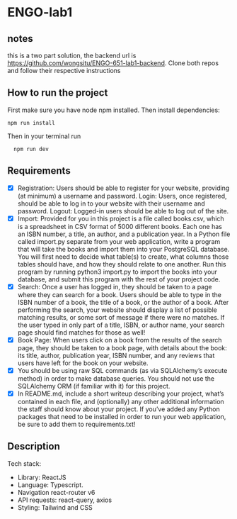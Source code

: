 # ENGO-lab1

## notes

this is a two part solution, the backend url is https://github.com/wongsitu/ENGO-651-lab1-backend. Clone both repos and follow their respective instructions

## How to run the project

First make sure you have node npm installed. Then install dependencies:

```terminal
npm run install
```

Then in your terminal run

```terminal
  npm run dev
```

## Requirements

- [x] Registration: Users should be able to register for your website, providing (at minimum) a username and password.
      Login: Users, once registered, should be able to log in to your website with their username and password.
      Logout: Logged-in users should be able to log out of the site.
- [x] Import: Provided for you in this project is a file called books.csv, which is a spreadsheet in CSV format of 5000 different books. Each one has an ISBN number, a title, an author, and a publication year. In a Python file called import.py separate from your web application, write a program that will take the books and import them into your PostgreSQL database. You will first need to decide what table(s) to create, what columns those tables should have, and how they should relate to one another. Run this program by running python3 import.py to import the books into your database, and submit this program with the rest of your project code.
- [x] Search: Once a user has logged in, they should be taken to a page where they can search for a book. Users should be able to type in the ISBN number of a book, the title of a book, or the author of a book. After performing the search, your website should display a list of possible matching results, or some sort of message if there were no matches. If the user typed in only part of a title, ISBN, or author name, your search page should find matches for those as well!
- [x] Book Page: When users click on a book from the results of the search page, they should be taken to a book page, with details about the book: its title, author, publication year, ISBN number, and any reviews that users have left for the book on your website.
- [x] You should be using raw SQL commands (as via SQLAlchemy’s execute method) in order to make database queries. You should not use the SQLAlchemy ORM (if familiar with it) for this project.
- [x] In README.md, include a short writeup describing your project, what’s contained in each file, and (optionally) any other additional information the staff should know about your project. If you’ve added any Python packages that need to be installed in order to run your web application, be sure to add them to requirements.txt!

## Description

Tech stack:

- Library: ReactJS
- Language: Typescript.
- Navigation react-router v6
- API requests: react-query, axios
- Styling: Tailwind and CSS
